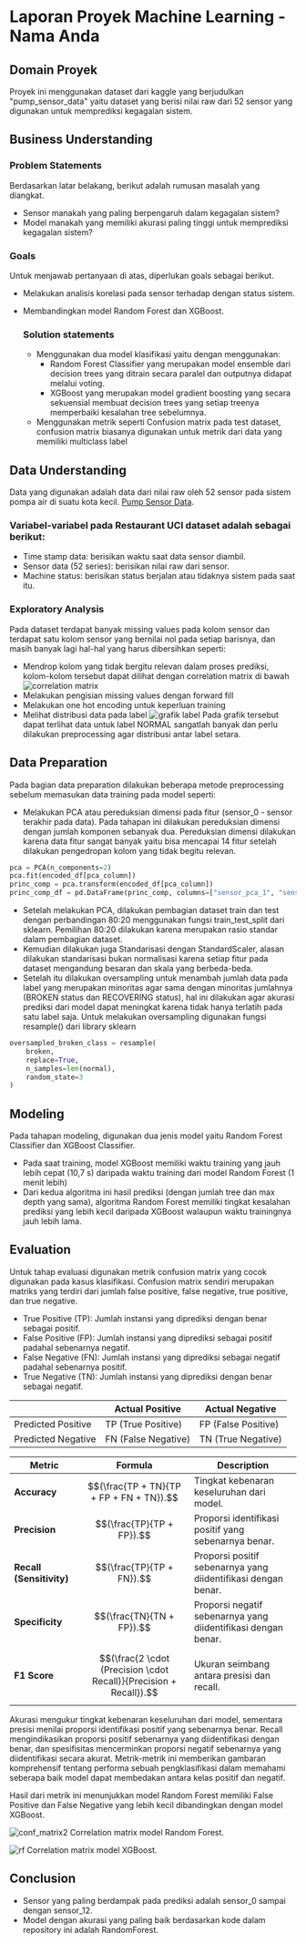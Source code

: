 # Laporan Proyek Machine Learning - Nama Anda

## Domain Proyek

Proyek ini menggunakan dataset dari kaggle yang berjudulkan "pump_sensor_data" yaitu dataset yang berisi nilai raw dari 52 sensor yang digunakan untuk memprediksi kegagalan sistem.

## Business Understanding

### Problem Statements

Berdasarkan latar belakang, berikut adalah rumusan masalah yang diangkat.
- Sensor manakah yang paling berpengaruh dalam kegagalan sistem?
- Model manakah yang memiliki akurasi paling tinggi untuk memprediksi kegagalan sistem?

### Goals

Untuk menjawab pertanyaan di atas, diperlukan goals sebagai berikut.
- Melakukan analisis korelasi pada sensor terhadap dengan status sistem.
- Membandingkan model Random Forest dan XGBoost.

    ### Solution statements
    - Menggunakan dua model klasifikasi yaitu dengan menggunakan: 
        - Random Forest Classifier yang merupakan model ensemble dari decision trees yang ditrain secara paralel dan outputnya didapat melalui voting.
        - XGBoost yang merupakan model gradient boosting yang secara sekuensial membuat decision trees yang setiap treenya memperbaiki kesalahan   tree sebelumnya.
    - Menggunakan metrik seperti Confusion matrix pada test dataset, confusion matrix biasanya digunakan untuk metrik dari data yang memiliki multiclass label 

## Data Understanding
Data yang digunakan adalah data dari nilai raw oleh 52 sensor pada sistem pompa air di suatu kota kecil. [Pump Sensor Data](https://www.kaggle.com/datasets/nphantawee/pump-sensor-data/data).

### Variabel-variabel pada Restaurant UCI dataset adalah sebagai berikut:
- Time stamp data: berisikan waktu saat data sensor diambil.
- Sensor data (52 series): berisikan nilai raw dari sensor.
- Machine status: berisikan status berjalan atau tidaknya sistem pada saat itu.

### Exploratory Analysis
Pada dataset terdapat banyak missing values pada kolom sensor dan terdapat satu kolom sensor yang bernilai nol pada setiap barisnya, dan masih banyak lagi hal-hal yang harus dibersihkan seperti:
- Mendrop kolom yang tidak bergitu relevan dalam proses prediksi, kolom-kolom tersebut dapat dilihat dengan correlation matrix di bawah
![correlation matrix](https://github.com/rubyw177/sensor-status-classification/blob/9cfb1dc4a003ba1eba047f8420e530f97eedf8de/images/corr_matrix_zoomed.png)
- Melakukan pengisian missing values dengan forward fill
- Melakukan one hot encoding untuk keperluan training 
- Melihat distribusi data pada label
![grafik label](https://github.com/rubyw177/sensor-status-classification/blob/9cfb1dc4a003ba1eba047f8420e530f97eedf8de/images/labels.png)
Pada grafik tersebut dapat terlihat data untuk label NORMAL sangatlah banyak dan perlu dilakukan preprocessing agar distribusi antar label setara.

## Data Preparation
Pada bagian data preparation dilakukan beberapa metode preprocessing sebelum memasukan data training pada model seperti:
- Melakukan PCA atau pereduksian dimensi pada fitur (sensor_0 - sensor terakhir pada data). Pada tahapan ini dilakukan pereduksian dimensi dengan jumlah komponen sebanyak dua. Pereduksian dimensi dilakukan karena data fitur sangat banyak yaitu bisa mencapai 14 fitur setelah dilakukan pengedropan kolom yang tidak begitu relevan.
```python
pca = PCA(n_components=2)
pca.fit(encoded_df[pca_column])
princ_comp = pca.transform(encoded_df[pca_column])
princ_comp_df = pd.DataFrame(princ_comp, columns=["sensor_pca_1", "sensor_pca_2"])
```
- Setelah melakukan PCA, dilakukan pembagian dataset train dan test dengan perbandingan 80:20 menggunakan fungsi train_test_split dari sklearn. Pemilihan 80:20 dilakukan karena merupakan rasio standar dalam pembagian dataset.
- Kemudian dilakukan juga Standarisasi dengan StandardScaler, alasan dilakukan standarisasi bukan normalisasi karena setiap fitur pada dataset mengandung besaran dan skala yang berbeda-beda.
- Setelah itu dilakukan oversampling untuk menambah jumlah data pada label yang merupakan minoritas agar sama dengan minoritas jumlahnya (BROKEN status dan RECOVERING status), hal ini dilakukan agar akurasi prediksi dari model dapat meningkat karena tidak hanya terlatih pada satu label saja. Untuk melakukan oversampling digunakan fungsi resample() dari library sklearn
```python
oversampled_broken_class = resample(
    broken,
    replace=True,
    n_samples=len(normal),
    random_state=3
)
```

## Modeling
Pada tahapan modeling, digunakan dua jenis model yaitu Random Forest Classifier dan XGBoost Classifier.
- Pada saat training, model XGBoost memiliki waktu training yang jauh lebih cepat (10,7 s) daripada waktu training dari model Random Forest (1 menit lebih)
- Dari kedua algoritma ini hasil prediksi (dengan jumlah tree dan max depth yang sama), algoritma Random Forest memiliki tingkat kesalahan prediksi yang lebih kecil daripada XGBoost walaupun waktu trainingnya jauh lebih lama.

## Evaluation
Untuk tahap evaluasi digunakan metrik confusion matrix yang cocok digunakan pada kasus klasifikasi. Confusion matrix sendiri merupakan matriks yang terdiri dari jumlah false positive, false negative, true positive, dan true negative. 

- True Positive (TP): Jumlah instansi yang diprediksi dengan benar sebagai positif.
- False Positive (FP): Jumlah instansi yang diprediksi sebagai positif padahal sebenarnya negatif.
- False Negative (FN): Jumlah instansi yang diprediksi sebagai negatif padahal sebenarnya positif.
- True Negative (TN): Jumlah instansi yang diprediksi dengan benar sebagai negatif.

|                    | Actual Positive               | Actual Negative               |
|--------------------|-------------------------------|-------------------------------|
| Predicted Positive | TP (True Positive)            | FP (False Positive)           |
| Predicted Negative | FN (False Negative)           | TN (True Negative)            |


| Metric                   | Formula                                                   | Description                                      |
|--------------------------|-----------------------------------------------------------|--------------------------------------------------|
| **Accuracy**             | $$(\frac{TP + TN}{TP + FP + FN + TN}).$$                      | Tingkat kebenaran keseluruhan dari model.         |
| **Precision**            | $$(\frac{TP}{TP + FP}).$$                                  | Proporsi identifikasi positif yang sebenarnya benar.|
| **Recall (Sensitivity)** | $$(\frac{TP}{TP + FN}).$$                                    | Proporsi positif sebenarnya yang diidentifikasi dengan benar.|
| **Specificity**          | $$(\frac{TN}{TN + FP}).$$                                  | Proporsi negatif sebenarnya yang diidentifikasi dengan benar.|
| **F1 Score**             | $$(\frac{2 \cdot (Precision \cdot Recall)}{Precision + Recall}).$$ | Ukuran seimbang antara presisi dan recall.       |


Akurasi mengukur tingkat kebenaran keseluruhan dari model, sementara presisi menilai proporsi identifikasi positif yang sebenarnya benar. Recall mengindikasikan proporsi positif sebenarnya yang diidentifikasi dengan benar, dan spesifisitas mencerminkan proporsi negatif sebenarnya yang diidentifikasi secara akurat. Metrik-metrik ini memberikan gambaran komprehensif tentang performa sebuah pengklasifikasi dalam memahami seberapa baik model dapat membedakan antara kelas positif dan negatif.

Hasil dari metrik ini menunjukkan model Random Forest memiliki False Positive dan False Negative yang lebih kecil dibandingkan dengan model XGBoost.

![conf_matrix2](https://github.com/rubyw177/sensor-status-classification/blob/9cfb1dc4a003ba1eba047f8420e530f97eedf8de/images/conf_matrix2.png)
Correlation matrix model Random Forest.

![rf](https://github.com/rubyw177/sensor-status-classification/blob/9cfb1dc4a003ba1eba047f8420e530f97eedf8de/images/conf_matrix.png)
Correlation matrix model XGBoost.

## Conclusion
- Sensor yang paling berdampak pada prediksi adalah sensor_0 sampai dengan sensor_12.
- Model dengan akurasi yang paling baik berdasarkan kode dalam repository ini adalah RandomForest.

